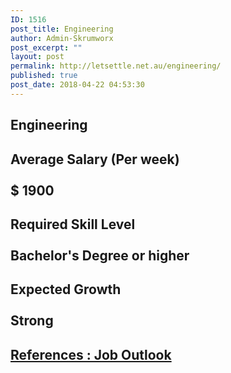 ```yaml
---
ID: 1516
post_title: Engineering
author: Admin-Skrumworx
post_excerpt: ""
layout: post
permalink: http://letsettle.net.au/engineering/
published: true
post_date: 2018-04-22 04:53:30
---
```

<h2>Engineering</h2>		
			<h2>Average Salary (Per week)<br><br>$ 1900</h2>		
			<h2>Required Skill Level <br><br>Bachelor's Degree or higher</h2>		
			<h2>Expected Growth<br><br>Strong</h2>		
			<h2><a href="http://joboutlook.gov.au">References : Job Outlook</a></h2>		
			<html>
  <head>
  </head>
  <body>
  </body>
</html>		
			<html>
  <head>
  </head>
  <body>
  </body>
</html>